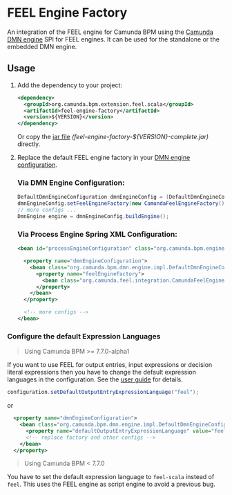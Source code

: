 # FEEL Engine Factory

An integration of the FEEL engine for Camunda BPM using the [Camunda DMN engine](https://github.com/camunda/camunda-engine-dmn) SPI for FEEL engines. It can be used for the standalone or the embedded DMN engine.

## Usage

1) Add the dependency to your project:

    ```xml
    <dependency>
      <groupId>org.camunda.bpm.extension.feel.scala</groupId>
      <artifactId>feel-engine-factory</artifactId>
      <version>${VERSION}</version>
    </dependency>
    ```

    Or copy the [jar file](https://github.com/camunda/feel-scala/releases) _(feel-engine-factory-${VERSION}-complete.jar)_ directly.

2) Replace the default FEEL engine factory in your [DMN engine configuration](https://docs.camunda.org/manual/latest/user-guide/dmn-engine/embed/#customize-expression-and-script-resolving).

    ### Via DMN Engine Configuration:

    ```java
    DefaultDmnEngineConfiguration dmnEngineConfig = (DefaultDmnEngineConfiguration) DmnEngineConfiguration.createDefaultDmnEngineConfiguration(); 
    dmnEngineConfig.setFeelEngineFactory(new CamundaFeelEngineFactory());
    // more configs ...
    DmnEngine engine = dmnEngineConfig.buildEngine();
    ```

    ### Via Process Engine Spring XML Configuration:

    ```xml
    <bean id="processEngineConfiguration" class="org.camunda.bpm.engine.impl.cfg.StandaloneProcessEngineConfiguration">

      <property name="dmnEngineConfiguration">
        <bean class="org.camunda.bpm.dmn.engine.impl.DefaultDmnEngineConfiguration">
          <property name="feelEngineFactory">
            <bean class="org.camunda.feel.integration.CamundaFeelEngineFactory" />
          </property>
        </bean>
      </property>  

      <!-- more configs -->
    </bean>
    ```

### Configure the default Expression Languages

> Using Camunda BPM >= 7.7.0-alpha1

If you want to use FEEL for output entries, input expressions or decision literal expressions then you have to change the default expression languages in the configuration. See the [user guide](https://docs.camunda.org/manual/latest/user-guide/dmn-engine/embed/#change-default-expression-languages) for details.

```java
configuration.setDefaultOutputEntryExpressionLanguage("feel");
```

or

```xml
  <property name="dmnEngineConfiguration">
    <bean class="org.camunda.bpm.dmn.engine.impl.DefaultDmnEngineConfiguration">
      <property name="defaultOutputEntryExpressionLanguage" value="feel" />
      <!-- replace factory and other configs --> 
    </bean>
  </property>  
```

> Using Camunda BPM < 7.7.0

You have to set the default expression language to `feel-scala` instead of `feel`. This uses the FEEL engine as script engine to avoid a previous bug. 
